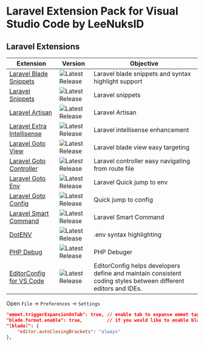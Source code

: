 # Laravel Extension Pack for Visual Studio Code by LeeNuksID

## Laravel Extensions

Extension | Version | Objective
--------- | ------- | ---------
[Laravel Blade Snippets](https://marketplace.visualstudio.com/items?itemName=onecentlin.laravel-blade) | ![Latest Release](https://vsmarketplacebadge.apphb.com/version-short/onecentlin.laravel-blade.svg) | Laravel blade snippets and syntax highlight support
[Laravel Snippets](https://marketplace.visualstudio.com/items?itemName=onecentlin.laravel5-snippets) | ![Latest Release](https://vsmarketplacebadge.apphb.com/version-short/onecentlin.laravel5-snippets.svg) | Laravel snippets
[Laravel Artisan](https://marketplace.visualstudio.com/items?itemName=ryannaddy.laravel-artisan) | ![Latest Release](https://vsmarketplacebadge.apphb.com/version-short/ryannaddy.laravel-artisan.svg) | Laravel Artisan
[Laravel Extra Intellisense](https://marketplace.visualstudio.com/items?itemName=amiralizadeh9480.laravel-extra-intellisense) | ![Latest Release](https://vsmarketplacebadge.apphb.com/version-short/amiralizadeh9480.laravel-extra-intellisense.svg) | Laravel intellisense enhancement
[Laravel Goto View](https://marketplace.visualstudio.com/items?itemName=codingyu.laravel-goto-view) | ![Latest Release](https://vsmarketplacebadge.apphb.com/version-short/codingyu.laravel-goto-view.svg) | Laravel blade view easy targeting
[Laravel Goto Controller](https://marketplace.visualstudio.com/items?itemName=stef-k.laravel-goto-controller) | ![Latest Release](https://vsmarketplacebadge.apphb.com/version-short/stef-k.laravel-goto-controller.svg) | Laravel controller easy navigating from route file
[Laravel Goto Env](https://marketplace.visualstudio.com/items?itemName=ctf0.laravel-goto-env) | ![Latest Release](https://vsmarketplacebadge.apphb.com/version-short/ctf0.laravel-goto-env.svg) | Laravel Quick jump to env
[Laravel Goto Config](https://marketplace.visualstudio.com/items?itemName=ctf0.laravel-goto-config) | ![Latest Release](https://vsmarketplacebadge.apphb.com/version-short/ctf0.laravel-goto-config.svg) | Quick jump to config
[Laravel Smart Command](https://marketplace.visualstudio.com/items?itemName=aibnuhibban.laravel-smart-command) | ![Latest Release](https://vsmarketplacebadge.apphb.com/version-short/aibnuhibban.laravel-smart-command.svg) | Laravel Smart Command
[DotENV](https://marketplace.visualstudio.com/items?itemName=mikestead.dotenv) | ![Latest Release](https://vsmarketplacebadge.apphb.com/version-short/mikestead.dotenv.svg) | .env syntax highlighting
[PHP Debug](https://marketplace.visualstudio.com/items?itemName=felixfbecker.php-debug) | ![Latest Release](https://vsmarketplacebadge.apphb.com/version-short/felixfbecker.php-debug.svg) | PHP Debuger 
[EditorConfig for VS Code](https://marketplace.visualstudio.com/items?itemName=EditorConfig.EditorConfig) | ![Latest Release](https://vsmarketplacebadge.apphb.com/version-short/mikestead.dotenv.svg) | EditorConfig helps developers define and maintain consistent coding styles between different editors and IDEs.

Open `File` -> `Preferences` -> `Settings`

```json
"emmet.triggerExpansionOnTab": true, // enable tab to expanse emmet tags
"blade.format.enable": true,         // if you would like to enable blade format
"[blade]": {
    "editor.autoClosingBrackets": "always"
},